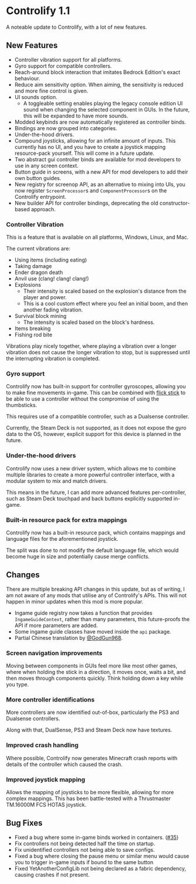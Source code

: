 # Controlify 1.1

A noteable update to Controlify, with a lot of new features.

## New Features

- Controller vibration support for all platforms.
- Gyro support for compatible controllers.
- Reach-around block interaction that imitates Bedrock Edition's exact behaviour.
- Reduce aim sensitivity option. When aiming, the sensitivity is reduced and more fine control is given.
- UI sounds option.
  - A toggleable setting enables playing the legacy console edition UI sound when changing the selected component
    in GUIs. In the future, this will be expanded to have more sounds.
- Modded keybinds are now automatically registered as controller binds.
- Bindings are now grouped into categories.
- Under-the-hood drivers.
- Compound joysticks, allowing for an infinite amount of inputs. This currently has no UI, and you have to create a joystick mapping resource-pack yourself. This will come in a future update.
- Two abstract gui controller binds are available for mod developers to use in any screen context.
- Button guide in screens, with a new API for mod developers to add their own button guides.
- New registry for screenop API, as an alternative to mixing into UIs, you now register `ScreenProcessor`s and `ComponentProcessor`s on the Controlify entrypoint.
- New builder API for controller bindings, deprecating the old constructor-based approach.

### Controller Vibration

This is a feature that is available on all platforms, Windows, Linux, and Mac.

The current vibrations are:

- Using items (including eating)
- Taking damage
- Ender dragon death
- Anvil use (clang! clang! clang!)
- Explosions
  - Their intensity is scaled based on the explosion's distance from the player and power.
  - This is a cool custom effect where you feel an initial boom, and then another fading vibration.
- Survival block mining
  - The intensity is scaled based on the block's hardness.
- Items breaking
- Fishing rod bite

Vibrations play nicely together, where playing a vibration over a longer vibration does
not cause the longer vibration to stop, but is suppressed until the interrupting vibration is completed.

### Gyro support

Controlify now has built-in support for controller gyroscopes, allowing you to make fine movements in-game.
This can be combined with [flick stick](https://www.reddit.com/r/gamedev/comments/bw5xct/flick_stick_is_a_new_way_to_control_3d_games_with/) to be able to use a controller without
the compromise of using the thumbsticks.

This requires use of a compatible controller, such as a Dualsense controller.

Currently, the Steam Deck is not supported, as it does not expose the gyro data to the OS, however, explicit
support for this device is planned in the future.

### Under-the-hood drivers

Controlify now uses a new driver system, which allows me to combine multiple libraries to create a more
powerful controller interface, with a modular system to mix and match drivers.

This means in the future, I can add more advanced features per-controller, such as Steam Deck touchpad and
back buttons explicitly supported in-game.

### Built-in resource pack for extra mappings

Controlify now has a built-in resource pack, which contains mappings and language files for the
aforementioned joystick.

The split was done to not modify the default language file, which would become huge in size and potentially cause merge
conflicts.

## Changes

There are multiple breaking API changes in this update, but as of writing, I am not aware of any
mods that utilise any of Controlify's APIs. This will not happen in minor updates when this mod is more popular.

- Ingame guide registry now takes a function that provides `IngameGuideContext`, rather than many parameters, this
  future-proofs the API if more parameters are added.
- Some ingame guide classes have moved inside the `api` package.
- Partial Chinese translation by [@GodGun968](https://github.com/GodGun968).

### Screen navigation improvements

Moving between components in GUIs feel more like most other games, where when holding the stick in a direction,
it moves once, waits a bit, and then moves through components quickly. Think holding down a key while you type.

### More controller identifications

More controllers are now identified out-of-box, particularly the PS3 and Dualsense controllers.

Along with that, DualSense, PS3 and Steam Deck now have textures.

### Improved crash handling

Where possible, Controlify now generates Minecraft crash reports with details of the controller which
caused the crash.

### Improved joystick mapping

Allows the mapping of joysticks to be more flexible, allowing for more complex mappings. This has been
battle-tested with a Thrustmaster TM.16000M FCS HOTAS joystick.

## Bug Fixes

- Fixed a bug where some in-game binds worked in containers. ([#35](https://github.com/isXander/Controlify/issues/35))
- Fix controllers not being detected half the time on startup.
- Fix unidentified controllers not being able to save configs.
- Fixed a bug where closing the pause menu or similar menu would cause you to trigger in-game inputs if
  bound to the same button
- Fixed YetAnotherConfigLib not being declared as a fabric dependency, causing crashes if not present.
